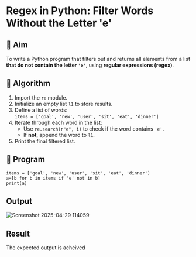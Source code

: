 # Regex in Python: Filter Words Without the Letter 'e'

## 🎯 Aim
To write a Python program that filters out and returns all elements from a list **that do not contain the letter `'e'`**, using **regular expressions (regex)**.

## 🧠 Algorithm
1. Import the `re` module.
2. Initialize an empty list `l1` to store results.
3. Define a list of words:  
   `items = ['goal', 'new', 'user', 'sit', 'eat', 'dinner']`
4. Iterate through each word in the list:
   - Use `re.search(r"e", i)` to check if the word contains `'e'`.
   - If **not**, append the word to `l1`.
5. Print the final filtered list.

## 🧾 Program
```
items = ['goal', 'new', 'user', 'sit', 'eat', 'dinner'] 
a=[b for b in items if 'e' not in b]
print(a)
```
## Output
![Screenshot 2025-04-29 114059](https://github.com/user-attachments/assets/d3debeeb-15ea-4028-8c89-562faded3405)


## Result
The expected output is acheived
